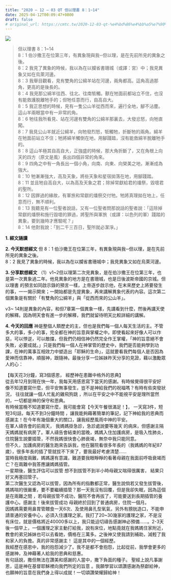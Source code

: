```yaml
---
title: "2020 – 12 – 03 QT 但以理書 8：1~14"
date: 2025-04-12T00:09:47+0800
draft: false
# original_url: https://cmtc.tw/2020-12-03-qt-%e4%bd%86%e4%bb%a5%e7%90%86%e6%9b%b8-8%ef%bc%9a114
---
```


![](/images/qt.jpg)
> 但以理書 8：1\~14  
> 8：1 伯沙撒王在位第三年，有異象現與我─但以理，是在先前所見的異象之後。  
> 8：2 我見了異象的時候，我以為在以攔省書珊城（或譯：宮）中；我見異象又如在烏萊河邊。  
> 8：3 我舉目觀看，見有雙角的公綿羊站在河邊，兩角都高。這角高過那角，更高的是後長的。  
> 8：4 我見那公綿羊往西、往北、往南牴觸。獸在牠面前都站立不住，也沒有能救護脫離牠手的；但牠任意而行，自高自大。  
> 8：5 我正思想的時候，見有一隻公山羊從西而來，遍行全地，腳不沾塵。這山羊兩眼當中有一非常的角。  
> 8：6 牠往我所看見、站在河邊有雙角的公綿羊那裏去，大發忿怒，向牠直闖。  
> 8：7 我見公山羊就近公綿羊，向牠發烈怒，牴觸牠，折斷牠的兩角。綿羊在牠面前站立不住；牠將綿羊觸倒在地，用腳踐踏，沒有能救綿羊脫離牠手的。  
> 8：8 這山羊極其自高自大，正強盛的時候，那大角折斷了，又在角根上向天的四方（原文是風）長出四個非常的角來。  
> 8：9 四角之中有一角長出一個小角，向南、向東、向榮美之地，漸漸成為強大。  
> 8：10 牠漸漸強大，高及天象，將些天象和星宿拋落在地，用腳踐踏。  
> 8：11 並且牠自高自大，以為高及天象之君；除掉常獻給君的燔祭，毀壞君的聖所。  
> 8：12 因罪過的緣故，有軍旅和常獻的燔祭交付牠。牠將真理拋在地上，任意而行，無不順利。  
> 8：13 我聽見有一位聖者說話，又有一位聖者問那說話的聖者說：「這除掉常獻的燔祭和施行毀壞的罪過，將聖所與軍旅（或譯：以色列的軍）踐踏的異象，要到幾時才應驗呢？」  
> 8：14 他對我說：「到二千三百日，聖所就必潔淨。」

**1. 經文誦讀**

**2.  今天默想經文**
但 8：1 伯沙撒王在位第三年，有異象現與我─但以理，是在先前所見的異象之後。  
8：2 我見了異象的時候，我以為在以攔省書珊城中；我見異象又如在烏萊河邊。

**3. 分享默想經文**
（1）v1\~2但以理第二次見異象，是在伯沙撒王在位第三年，也是第一次異象過二年。他見異象的地方是在書珊城，也是日後波斯帝國的京城。但以理書 的預言如同啟示錄的預言一樣，上帝逐步啟示他，在末來歷史上將要發生的事，一一揭示開來；一開始都是先提異象，再來講解異象代表的內容。這次第二個異象是有關於「有雙角的公綿羊」與「從西而來的公山羊」。

v3~ 14則是異象的內容，和但7章第一個異象一樣，先講看到什麼，然後再講天使的解釋。因為明天會有進一步的解釋，我們就留待明天比較詳細的講解。

**4. 今天的回應**
神是整個人類歷史的主，但也是我們每一個人每天生活的主。不管多大的事，多小的事，完全都在神的旨意與掌權之中。即使看起來好像人可以作惡，可以悖逆，可以敵擋，但我們仍相信神仍然完全作王掌權，「神的旨意絕不會失敗，必要成就。」只是我們每一個人在神掌管的歷史中，我們是否能夠學到功課，在神的萬事互相效力中塑造出「耶穌的生命」，這就要看我們每個人是否因為愛神而信靠神，順服神，跟隨神。最後分享一位姊妹昨天分享的見證，藉以激勵眾人的心：

【每天花3分鐘，寫3個感恩， 經歷神在患難中格外的恩典】  
從去年12月到現在快一年，我每天用感恩寫下當天的感謝。有時候覺得很平安好像不知道要寫什麼，但平安無事發生，豈不是神給我們的祝福嗎？有時有些突發狀況， 往往就讓一個人忙亂的雞飛狗跳 ，所以在平安之中不能視平安是理所當然的，一切都是神的保守和恩典。  
有時候當晚不知道要寫什麼，我可能會寫【今天午餐很滿足！】， 一天寫3件，短短3句話，每天不到3分鐘時間 ，讓我能夠藉著簡單的筆記，記下神給我的恩典而感謝主！在今年有幾個重大的關口，讓我經歷風雨中神的平安。  
在軍人禱告會的前兩天， 我媽媽掛急診，急診處說要等幾天 的病床，但感謝主隔天媽媽就有病房了。軍人禱告會結束的當晚，媽媽入住加護病房，是吸入性肺炎，住院醫生說要插管，不然我媽很快會心肺衰竭，無奈中我只能同意。  
但不久，加護病房的醫生跑來告訴我，他在醫院看很多年長的（我媽媽的年紀87歲），很多年長的插了管就拔不下來了，要我最好考慮清楚……  
當時我極度兩難，媽媽還有意識，難道要我眼睜睜的看著母親在我面前呼吸衰竭而亡？在兩難中我答應讓媽媽插管。  
一星期後，醫生評估可以拔管 想不到拔管不到半小時母親又喘得很厲害， 結果只好又再塞回管子。  
第二次醫生又認為可以拔管，因為所有的指數都正常，醫生說倘若又發生拔管後，媽媽喘的很嚴重，要不要繼續插管？那一天我沒有回覆，但是我卻失眠，因為這個是在兩難之間 ，若母親拔管不成功，醫院不會再拔了，可能要送到長期插管的養護中心。感謝主！後來拔管成功 母親終於回到了普通病房，住院一個月。  
因媽媽需要用鼻胃管餵食一天6次、及使用鼻孔型氧氣，另外有膀胱造口，不能申請普通的安養中心，必須入住護理之家。我打了20\~30幾家的護理之家，不是沒有床位，就是價格將近40000多以上，我只能迫切禱告感謝神必預備……。2-3天後一個早上，一個護理之家主動打給我，說有床位，地點竟就在我媽媽住家附近，教會的弟兄姊妹也可以去看她，價格在三萬多。之後神又使我請到補助，減輕了我和家人的負擔。真的非常感謝主！ 這是其中的一個經歷。  
我經歷在感恩中，我的抱怨減少了。我不是都不會抱怨，比起從前，我學會更多的感謝神，及神藉著人給我的恩典和慈惠。  
有句話說，撒但無法在讚美和感謝的人當中，撒下負面的種子。 聖經上說凡事謝恩，這是神在基督耶穌裡向我們所定的旨意 。我願學習以頌讚感謝為祭獻給神，也願神的旨意在我們身上得以成就！一切頌讚榮耀歸給神！
